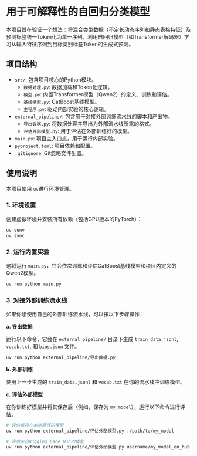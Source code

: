 # 用于可解释性的自回归分类模型

本项目旨在验证一个想法：将混合类型数据（不定长动态序列和静态表格特征）及预测标签统一Token化为单一序列，利用自回归模型（如Transformer解码器）学习从输入特征序列到目标类别标签Token的生成式预测。

## 项目结构
- `src/`: 包含项目核心的Python模块。
    - `数据处理.py`: 数据加载和Token化逻辑。
    - `模型.py`: 内置Transformer模型（Qwen2）的定义、训练和评估。
    - `基线模型.py`: CatBoost基线模型。
    - `主程序.py`: 驱动内部实验的核心逻辑。
- `external_pipeline/`: 包含用于对接外部训练流水线的脚本和产出物。
    - `导出数据.py`: 将数据处理并导出为外部流水线所需的格式。
    - `评估外部模型.py`: 用于评估在外部训练好的模型。
- `main.py`: 项目主入口点，用于运行内部实验。
- `pyproject.toml`: 项目依赖和配置。
- `.gitignore`: Git忽略文件配置。

## 使用说明

本项目使用 `uv`进行环境管理。

### 1. 环境设置

创建虚拟环境并安装所有依赖（包括GPU版本的PyTorch）：
```bash
uv venv
uv sync
```

### 2. 运行内置实验

这将运行 `main.py`，它会依次训练和评估CatBoost基线模型和项目内定义的Qwen2模型。
```bash
uv run python main.py
```

### 3. 对接外部训练流水线

如果你想使用自己的外部训练流水线，可以按以下步骤操作：

**a. 导出数据**

运行以下命令，它会在 `external_pipeline/` 目录下生成 `train_data.jsonl`, `vocab.txt`, 和 `bins.json` 文件。
```bash
uv run python external_pipeline/导出数据.py
```

**b. 外部训练**

使用上一步生成的 `train_data.jsonl` 和 `vocab.txt` 在你的流水线中训练模型。

**c. 评估外部模型**

在你训练好模型并将其保存后（例如，保存为 `my_model`），运行以下命令进行评估。
```bash
# 评估保存在本地路径的模型
uv run python external_pipeline/评估外部模型.py ./path/to/my_model

# 评估来自Hugging Face Hub的模型
uv run python external_pipeline/评估外部模型.py username/my_model_on_hub
```

